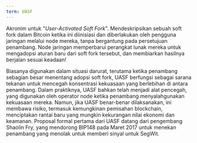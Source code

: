 ```yaml
---
term: UASF
---
```


Akronim untuk "*User-Activated Soft Fork*". Mendeskripsikan sebuah soft fork dalam Bitcoin ketika ini diinisiasi dan diberlakukan oleh pengguna jaringan melalui node mereka, tanpa bergantung pada persetujuan penambang. Node jaringan memperbarui perangkat lunak mereka untuk mengadopsi aturan baru dari soft fork tersebut, dan membiarkan hasilnya berjalan sesuai keadaan!

Biasanya digunakan dalam situasi darurat, terutama ketika penambang sebagian besar menentang adopsi soft fork, UASF berfungsi sebagai sarana tekanan untuk mencegah konsentrasi kekuasaan yang berlebihan di antara penambang. Dalam praktiknya, UASF bahkan telah menjadi alat pencegah, yang digunakan oleh operator node ketika penambang menyalahgunakan kekuasaan mereka. Namun, jika UASF benar-benar dilaksanakan, ini membawa risiko, termasuk kemungkinan pemisahan blockchain, menciptakan rantai baru yang mungkin kekurangan nilai ekonomi dan keamanan. Proposal formal pertama dari UASF datang dari pengembang Shaolin Fry, yang mendorong BIP148 pada Maret 2017 untuk menekan penambang yang menolak untuk memberi sinyal untuk SegWit.